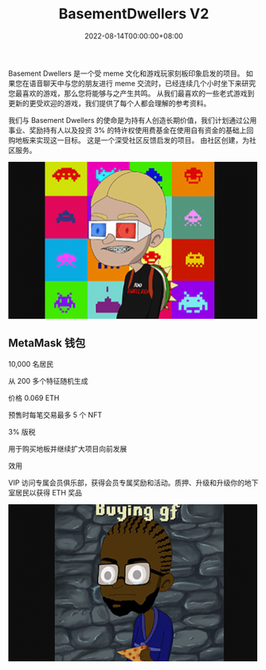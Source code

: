 ﻿---
title: "BasementDwellers V2"
description: "10,000 名居民
从 200 多个特征随机生成"
date: 2022-08-14T00:00:00+08:00
lastmod: 2022-08-14T00:00:00+08:00
draft: false
authors: ["crazyxuanshao"]
featuredImage: "basementdwellers-v2.png"
tags: ["Collectibles","BasementDwellers V2"]
categories: ["nfts"]
nfts: ["Collectibles"]
blockchain: "ETH"
website: "https://dappradar.com/deeplink/9987"
twitter: "https://twitter.com/BasementNFT"
discord: ""
telegram: ""
github: ""
youtube: ""
twitch: ""
facebook: ""
instagram: ""
reddit: "https://discord.gg/xZ8ynxycva"
medium: ""
steam: ""
gitbook: ""
googleplay: ""
appstore: ""
status: "Live"
weight: 
lightgallery: true
toc: true
pinned: false
recommend: false
recommend1: false
---
<p>Basement Dwellers 是一个受 meme 文化和游戏玩家刻板印象启发的项目。 如果您在语音聊天中与您的朋友进行 meme 交流时，已经连续几个小时坐下来研究您最喜欢的游戏，那么您将能够与之产生共鸣。 从我们最喜欢的一些老式游戏到更新的更受欢迎的游戏，我们提供了每个人都会理解的参考资料。</p>
<p>我们与 Basement Dwellers 的使命是为持有人创造长期价值，我们计划通过公用事业、奖励持有人以及投资 3% 的特许权使用费基金在使用自有资金的基础上回购地板来实现这一目标。 这是一个深受社区反馈启发的项目。 由社区创建，为社区服务。</p>

![ifng](ifng.png)



## MetaMask 钱包

10,000 名居民

从 200 多个特征随机生成

价格 0.069 ETH

预售时每笔交易最多 5 个 NFT

3% 版税

用于购买地板并继续扩大项目向前发展

效用

VIP 访问专属会员俱乐部，获得会员专属奖励和活动。质押、升级和升级你的地下室居民以获得 ETH 奖品

![inig](inig.png)